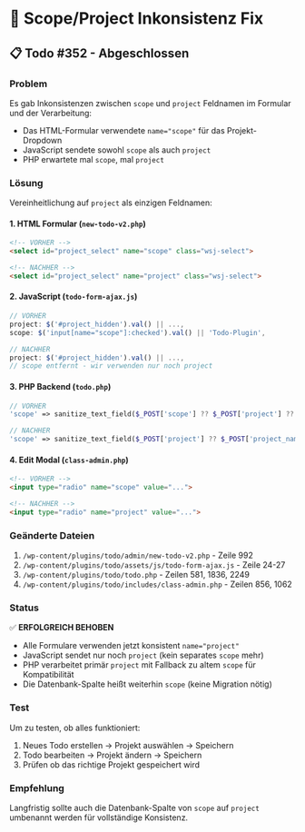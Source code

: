 # 🔧 Scope/Project Inkonsistenz Fix

## 📋 Todo #352 - Abgeschlossen

### Problem
Es gab Inkonsistenzen zwischen `scope` und `project` Feldnamen im Formular und der Verarbeitung:
- Das HTML-Formular verwendete `name="scope"` für das Projekt-Dropdown
- JavaScript sendete sowohl `scope` als auch `project` 
- PHP erwartete mal `scope`, mal `project`

### Lösung
Vereinheitlichung auf `project` als einzigen Feldnamen:

#### 1. **HTML Formular** (`new-todo-v2.php`)
```html
<!-- VORHER -->
<select id="project_select" name="scope" class="wsj-select">

<!-- NACHHER -->
<select id="project_select" name="project" class="wsj-select">
```

#### 2. **JavaScript** (`todo-form-ajax.js`)
```javascript
// VORHER
project: $('#project_hidden').val() || ...,
scope: $('input[name="scope"]:checked').val() || 'Todo-Plugin',

// NACHHER  
project: $('#project_hidden').val() || ...,
// scope entfernt - wir verwenden nur noch project
```

#### 3. **PHP Backend** (`todo.php`)
```php
// VORHER
'scope' => sanitize_text_field($_POST['scope'] ?? $_POST['project'] ?? ...),

// NACHHER
'scope' => sanitize_text_field($_POST['project'] ?? $_POST['project_name'] ?? 'Todo-Plugin'),
```

#### 4. **Edit Modal** (`class-admin.php`)
```html
<!-- VORHER -->
<input type="radio" name="scope" value="...">

<!-- NACHHER -->
<input type="radio" name="project" value="...">
```

### Geänderte Dateien
1. `/wp-content/plugins/todo/admin/new-todo-v2.php` - Zeile 992
2. `/wp-content/plugins/todo/assets/js/todo-form-ajax.js` - Zeile 24-27
3. `/wp-content/plugins/todo/todo.php` - Zeilen 581, 1836, 2249
4. `/wp-content/plugins/todo/includes/class-admin.php` - Zeilen 856, 1062

### Status
✅ **ERFOLGREICH BEHOBEN**
- Alle Formulare verwenden jetzt konsistent `name="project"`
- JavaScript sendet nur noch `project` (kein separates `scope` mehr)
- PHP verarbeitet primär `project` mit Fallback zu altem `scope` für Kompatibilität
- Die Datenbank-Spalte heißt weiterhin `scope` (keine Migration nötig)

### Test
Um zu testen, ob alles funktioniert:
1. Neues Todo erstellen → Projekt auswählen → Speichern
2. Todo bearbeiten → Projekt ändern → Speichern
3. Prüfen ob das richtige Projekt gespeichert wird

### Empfehlung
Langfristig sollte auch die Datenbank-Spalte von `scope` auf `project` umbenannt werden für vollständige Konsistenz.